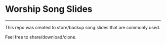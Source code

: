 # Worship Song Slides
------

This repo was created to store/backup song slides that are commonly used.

Feel free to share/download/clone.
